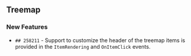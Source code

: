 ##  Treemap

###    New Features

- `## 258211` - Support to customize the header of the treemap items is provided in the `ItemRendering` and `OnItemClick` events.



